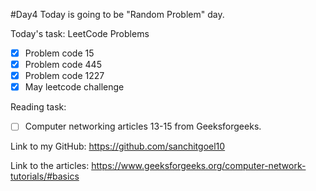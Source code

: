 #Day4
Today is going to be "Random Problem" day.

Today's task:
LeetCode Problems
- [x] Problem code 15
- [x] Problem code 445
- [x] Problem code 1227
- [x] May leetcode challenge

Reading task:
- [ ] Computer networking articles 13-15 from Geeksforgeeks.

Link to my GitHub:
https://github.com/sanchitgoel10

Link to the articles:
https://www.geeksforgeeks.org/computer-network-tutorials/#basics
